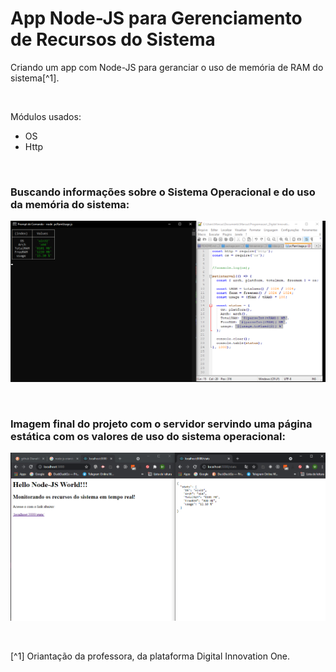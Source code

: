 # App Node-JS para Gerenciamento de Recursos do Sistema

Criando um app com Node-JS para geranciar o uso de memória de RAM do sistema[^1].



<br />


Módulos usados:

- OS
- Http



<br />

### Buscando informações sobre o Sistema Operacional e do uso da memória do sistema:
![Buscando informações do sistema operacional e da memória](/public/images/buscando-info-do-sistema.png)


<br />

### Imagem final do projeto com o servidor servindo uma página estática com os valores de uso do sistema operacional:
![imagem-final-do-servidor.png](/public/images/imagem-final-do-servidor.png)


<br />

[^1] Oriantação da professora, da plataforma Digital Innovation One.



